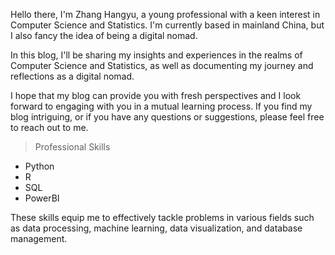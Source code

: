 Hello there, I'm Zhang Hangyu, a young professional with a keen interest in Computer Science and Statistics. I'm currently based in mainland China, but I also fancy the idea of being a digital nomad.

In this blog, I'll be sharing my insights and experiences in the realms of Computer Science and Statistics, as well as documenting my journey and reflections as a digital nomad.

I hope that my blog can provide you with fresh perspectives and I look forward to engaging with you in a mutual learning process. If you find my blog intriguing, or if you have any questions or suggestions, please feel free to reach out to me.

> Professional Skills

- Python
- R
- SQL
- PowerBI  

These skills equip me to effectively tackle problems in various fields such as data processing, machine learning, data visualization, and database management.